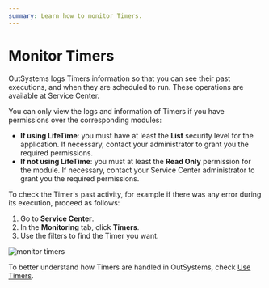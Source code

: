 ```yaml
---
summary: Learn how to monitor Timers.
---
```


# Monitor Timers

OutSystems logs Timers information so that you can see their past executions, and when they are scheduled to run. These operations are available at Service Center.

You can only view the logs and information of Timers if you have permissions over the corresponding modules:

* **If using LifeTime**: you must have at least the **List** security level for the application. If necessary, contact your administrator to grant you the required permissions.
* **If not using LifeTime**: you must at least the **Read Only** permission for the module. If necessary, contact your Service Center administrator to grant you the required permissions.

To check the Timer's past activity, for example if there was any error during its execution, proceed as follows:

1. Go to **Service Center**.
2. In the **Monitoring** tab, click **Timers**.
3. Use the filters to find the Timer you want.

![monitor timers](../../../.gitbook/assets/timer-monitor-sc.png)

To better understand how Timers are handled in OutSystems, check [Use Timers](intro.md).

